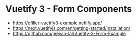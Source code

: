 # Vuetify 3 - Form Components

- https://efiller-vuetify3-example.netlify.app/
- https://next.vuetifyjs.com/en/getting-started/installation/
- https://github.com/jeevan-lal/Vuetify-3-Form-Example
